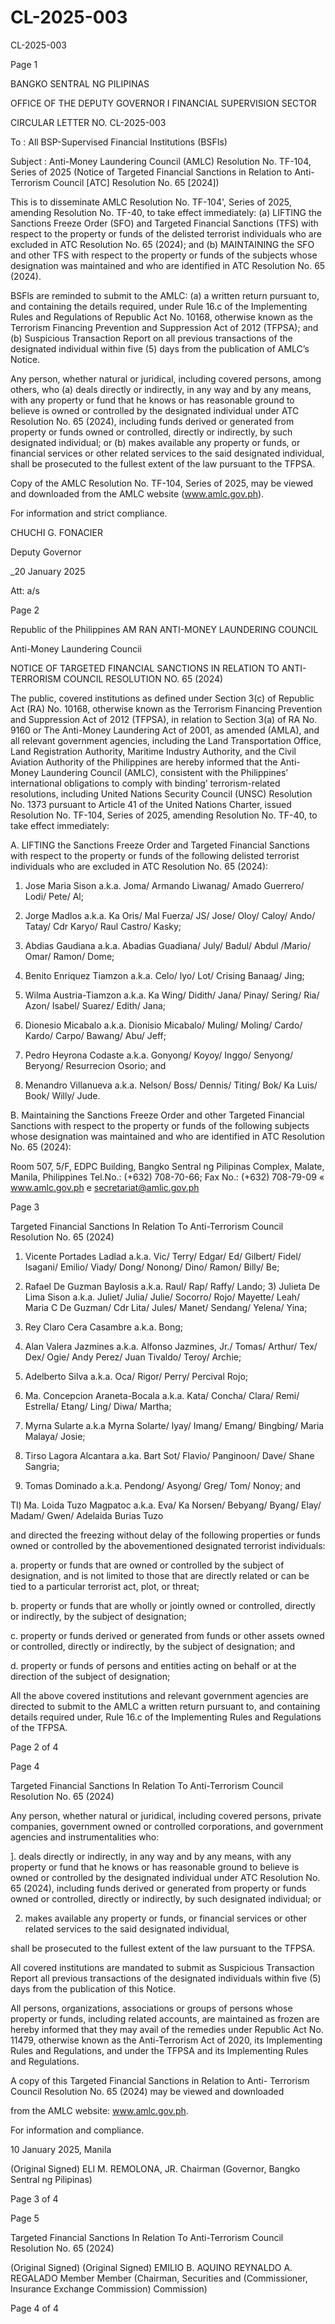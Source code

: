 # CL-2025-003

CL-2025-003

Page 1

BANGKO SENTRAL NG PILIPINAS

OFFICE OF THE DEPUTY GOVERNOR I FINANCIAL SUPERVISION SECTOR

CIRCULAR LETTER NO. CL-2025-003

To : All BSP-Supervised Financial Institutions (BSFIs)

Subject : Anti-Money Laundering Council (AMLC) Resolution No. TF-104, Series of 2025 (Notice of Targeted Financial Sanctions in Relation to Anti-Terrorism Council [ATC] Resolution No. 65 [2024])

This is to disseminate AMLC Resolution No. TF-104', Series of 2025, amending Resolution No. TF-40, to take effect immediately: (a) LIFTING the Sanctions Freeze Order (SFO) and Targeted Financial Sanctions (TFS) with respect to the property or funds of the delisted terrorist individuals who are excluded in ATC Resolution No. 65 (2024); and (b) MAINTAINING the SFO and other TFS with respect to the property or funds of the subjects whose designation was maintained and who are identified in ATC Resolution No. 65 (2024).

BSFls are reminded to submit to the AMLC: (a) a written return pursuant to, and containing the details required, under Rule 16.c of the Implementing Rules and Regulations of Republic Act No. 10168, otherwise known as the Terrorism Financing Prevention and Suppression Act of 2012 (TFPSA); and (b) Suspicious Transaction Report on all previous transactions of the designated individual within five (5) days from the publication of AMLC’s Notice.

Any person, whether natural or juridical, including covered persons, among others, who (a) deals directly or indirectly, in any way and by any means, with any property or fund that he knows or has reasonable ground to believe is owned or controlled by the designated individual under ATC Resolution No. 65 (2024), including funds derived or generated from property or funds owned or controlled, directly or indirectly, by such designated individual; or (b) makes available any property or funds, or financial services or other related services to the said designated individual, shall be prosecuted to the fullest extent of the law pursuant to the TFPSA.

Copy of the AMLC Resolution No. TF-104, Series of 2025, may be viewed and downloaded from the AMLC website (www.amlc.gov.ph).

For information and strict compliance. 

CHUCHI G. FONACIER

Deputy Governor

_20 January 2025

Att: a/s

Page 2

Republic of the Philippines AM RAN ANTI-MONEY LAUNDERING COUNCIL

Anti-Money Laundering Councii

NOTICE OF TARGETED FINANCIAL SANCTIONS IN RELATION TO ANTI-TERRORISM COUNCIL RESOLUTION NO. 65 (2024)

The public, covered institutions as defined under Section 3(c) of Republic Act (RA) No. 10168, otherwise known as the Terrorism Financing Prevention and Suppression Act of 2012 (TFPSA), in relation to Section 3(a) of RA No. 9160 or The Anti-Money Laundering Act of 2001, as amended (AMLA), and all relevant government agencies, including the Land Transportation Office, Land Registration Authority, Maritime Industry Authority, and the Civil Aviation Authority of the Philippines are hereby informed that the Anti- Money Laundering Council (AMLC), consistent with the Philippines’ international obligations to comply with binding’ terrorism-related resolutions, including United Nations Security Council (UNSC) Resolution No. 1373 pursuant to Article 41 of the United Nations Charter, issued Resolution No. TF-104, Series of 2025, amending Resolution No. TF-40, to take effect immediately:

A. LIFTING the Sanctions Freeze Order and Targeted Financial Sanctions with respect to the property or funds of the following delisted terrorist individuals who are excluded in ATC Resolution No. 65 (2024):

1) Jose Maria Sison a.k.a. Joma/ Armando Liwanag/ Amado Guerrero/ Lodi/ Pete/ Al;

2) Jorge Madlos a.k.a. Ka Oris/ Mal Fuerza/ JS/ Jose/ Oloy/ Caloy/ Ando/ Tatay/ Cdr Karyo/ Raul Castro/ Kasky;

3) Abdias Gaudiana a.k.a. Abadias Guadiana/ July/ Badul/ Abdul /Mario/ Omar/ Ramon/ Dome;

4) Benito Enriquez Tiamzon a.k.a. Celo/ lyo/ Lot/ Crising Banaag/ Jing;

5) Wilma Austria-Tiamzon a.k.a. Ka Wing/ Didith/ Jana/ Pinay/ Sering/ Ria/ Azon/ Isabel/ Suarez/ Edith/ Jana;

6) Dionesio Micabalo a.k.a. Dionisio Micabalo/ Muling/ Moling/ Cardo/ Kardo/ Carpo/ Bawang/ Abu/ Jeff;

7) Pedro Heyrona Codaste a.k.a. Gonyong/ Koyoy/ Inggo/ Senyong/ Beryong/ Resurrecion Osorio; and

8) Menandro Villanueva a.k.a. Nelson/ Boss/ Dennis/ Titing/ Bok/ Ka Luis/ Book/ Willy/ Jude.

B. Maintaining the Sanctions Freeze Order and other Targeted Financial Sanctions with respect to the property or funds of the following subjects whose designation was maintained and who are identified in ATC Resolution No. 65 (2024):

Room 507, 5/F, EDPC Building, Bangko Sentral ng Pilipinas Complex, Malate, Manila, Philippines Tel.No.: (+632) 708-70-66; Fax No.: (+632) 708-79-09 « www.amlc.gov.ph e secretariat@amlic.gov.ph

Page 3

Targeted Financial Sanctions In Relation To Anti-Terrorism Council Resolution No. 65 (2024)

1) Vicente Portades Ladlad a.k.a. Vic/ Terry/ Edgar/ Ed/ Gilbert/ Fidel/ Isagani/ Emilio/ Viady/ Dong/ Nonong/ Dino/ Ramon/ Billy/ Be;

2) Rafael De Guzman Baylosis a.k.a. Raul/ Rap/ Raffy/ Lando; 3) Julieta De Lima Sison a.k.a. Juliet/ Julia/ Julie/ Socorro/ Rojo/ Mayette/ Leah/ Maria C De Guzman/ Cdr Lita/ Jules/ Manet/ Sendang/ Yelena/ Yina;

4) Rey Claro Cera Casambre a.k.a. Bong;

5) Alan Valera Jazmines a.k.a. Alfonso Jazmines, Jr./ Tomas/ Arthur/ Tex/ Dex/ Ogie/ Andy Perez/ Juan Tivaldo/ Teroy/ Archie;

6) Adelberto Silva a.k.a. Oca/ Rigor/ Perry/ Percival Rojo;

7) Ma. Concepcion Araneta-Bocala a.k.a. Kata/ Concha/ Clara/ Remi/ Estrella/ Etang/ Ling/ Diwa/ Martha;

8) Myrna Sularte a.k.a Myrna Solarte/ lyay/ Imang/ Emang/ Bingbing/ Maria Malaya/ Josie;

9) Tirso Lagora Alcantara a.ka. Bart Sot/ Flavio/ Panginoon/ Dave/ Shane Sangria;

10) Tomas Dominado a.k.a. Pendong/ Asyong/ Greg/ Tom/ Nonoy; and

Tl) Ma. Loida Tuzo Magpatoc a.k.a. Eva/ Ka Norsen/ Bebyang/ Byang/ Elay/ Madam/ Gwen/ Adelaida Burias Tuzo

and directed the freezing without delay of the following properties or funds owned or controlled by the abovementioned designated terrorist individuals:

a. property or funds that are owned or controlled by the subject of designation, and is not limited to those that are directly related or can be tied to a particular terrorist act, plot, or threat;

b. property or funds that are wholly or jointly owned or controlled, directly or indirectly, by the subject of designation;

c. property or funds derived or generated from funds or other assets owned or controlled, directly or indirectly, by the subject of designation; and

d. property or funds of persons and entities acting on behalf or at the direction of the subject of designation;

All the above covered institutions and relevant government agencies are directed to submit to the AMLC a written return pursuant to, and containing details required under, Rule 16.c of the Implementing Rules and Regulations of the TFPSA.

Page 2 of 4

Page 4

Targeted Financial Sanctions In Relation To Anti-Terrorism Council Resolution No. 65 (2024)

Any person, whether natural or juridical, including covered persons, private companies, government owned or controlled corporations, and government agencies and instrumentalities who:

]. deals directly or indirectly, in any way and by any means, with any property or fund that he knows or has reasonable ground to believe is owned or controlled by the designated individual under ATC Resolution No. 65 (2024), including funds derived or generated from property or funds owned or controlled, directly or indirectly, by such designated individual; or

2. makes available any property or funds, or financial services or other related services to the said designated individual,

shall be prosecuted to the fullest extent of the law pursuant to the TFPSA.

All covered institutions are mandated to submit as Suspicious Transaction Report all previous transactions of the designated individuals within five (5) days from the publication of this Notice.

All persons, organizations, associations or groups of persons whose property or funds, including related accounts, are maintained as frozen are hereby informed that they may avail of the remedies under Republic Act No. 11479, otherwise known as the Anti-Terrorism Act of 2020, its Implementing Rules and Regulations, and under the TFPSA and its Implementing Rules and Regulations.

A copy of this Targeted Financial Sanctions in Relation to Anti- Terrorism Council Resolution No. 65 (2024) may be viewed and downloaded

from the AMLC website: www.amlc.gov.ph.

For information and compliance.

10 January 2025, Manila

(Original Signed) ELI M. REMOLONA, JR. Chairman (Governor, Bangko Sentral ng Pilipinas)

Page 3 of 4

Page 5

Targeted Financial Sanctions In Relation To Anti-Terrorism Council Resolution No. 65 (2024)

(Original Signed) (Original Signed) EMILIO B. AQUINO REYNALDO A. REGALADO Member Member (Chairman, Securities and (Commissioner, Insurance Exchange Commission) Commission)

Page 4 of 4